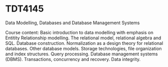 # TDT4145
Data Modelling, Databases and Database Management Systems

Course content:
Basic introduction to data modelling with emphasis on Entitity Relationship modelling. The relational model, relational algebra and SQL. Database construction. Normalization as a design theory for relational databases. Other database models. Storage technologies, file organization and index structures. Query processing. Database management systems (DBMS). Transactions, concurrency and recovery. Data integrity.
